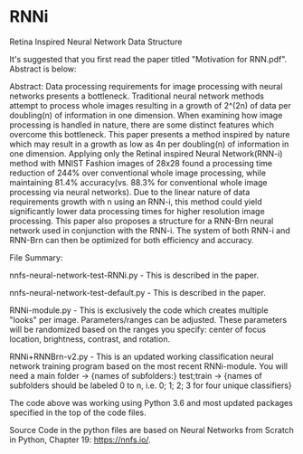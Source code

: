# RNNi
Retina Inspired Neural Network Data Structure

It's suggested that you first read the paper titled "Motivation for RNN.pdf". Abstract is below:

Abstract:
Data processing requirements for image processing with neural networks presents a bottleneck. Traditional neural network methods attempt to process whole images resulting in a growth of 2^(2n) of data per doubling(n) of information in one dimension. When examining how image processing is handled in nature, there are some distinct features which overcome this bottleneck. This paper presents a method inspired by nature which may result in a growth as low as 4n per doubling(n) of information in one dimension. Applying only the Retinal inspired Neural Network(RNN-i) method with MNIST Fashion images of 28x28 found a processing time reduction of 244% over conventional whole image processing, while maintaining 81.4% accuracy(vs. 88.3% for conventional whole image processing via neural networks). Due to the linear nature of data requirements growth with n using an RNN-i, this method could yield significantly lower data processing times for higher resolution image processing.  This paper also proposes a structure for a RNN-Brn neural network used in conjunction with the RNN-i. The system of both RNN-i and RNN-Brn can then be optimized for both efficiency and accuracy. 

File Summary:

nnfs-neural-network-test-RNNi.py - This is described in the paper.

nnfs-neural-network-test-default.py - This is described in the paper.

RNNi-module.py - This is exclusively the code which creates multiple "looks" per image. Parameters/ranges can be adjusted. These parameters will be randomized based on the ranges you specify: center of focus location, brightness, contrast, and rotation.  

RNNi+RNNBrn-v2.py - This is an updated working classification neural network training program based on the most recent RNNi-module. You will need a main folder -> {names of subfolders:} test;train  -> {names of subfolders should be labeled 0 to n, i.e. 0; 1; 2; 3 for four unique classifiers}

The code above was working using Python 3.6 and most updated packages specified in the top of the code files.

Source Code in the python files are based on Neural Networks from Scratch in Python, Chapter 19: https://nnfs.io/. 


